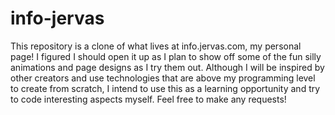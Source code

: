 
# info-jervas

This repository is a clone of what lives at info.jervas.com, my personal page! I figured I should open it up as I plan to show off some of the fun silly animations and page designs as I try them out. Although I will be inspired by other creators and use technologies that are above my programming level to create from scratch, I intend to use this as a learning opportunity and try to code interesting aspects myself. Feel free to make any requests! 

